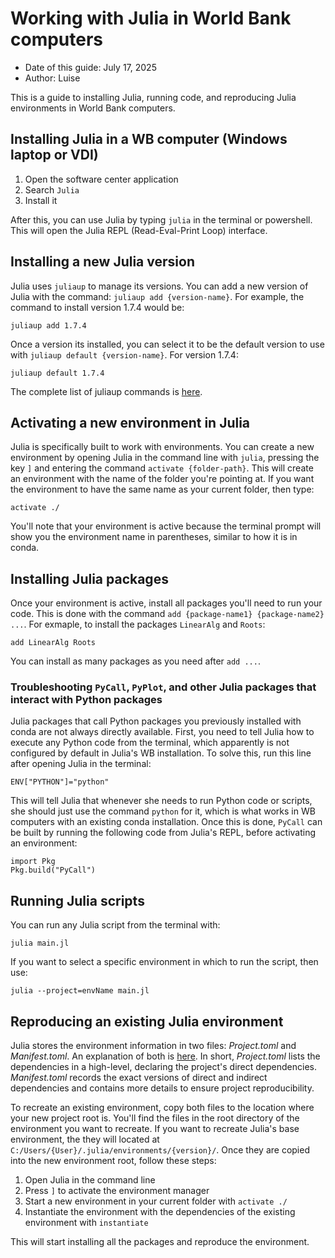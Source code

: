 # Working with Julia in World Bank computers

- Date of this guide: July 17, 2025
- Author: Luise

This is a guide to installing Julia, running code, and reproducing Julia environments in World Bank computers.

## Installing Julia in a WB computer (Windows laptop or VDI)

1. Open the software center application
1. Search `Julia`
1. Install it

After this, you can use Julia by typing `julia` in the terminal or powershell. This will open the Julia REPL (Read-Eval-Print Loop) interface.

## Installing a new Julia version

Julia uses `juliaup` to manage its versions. You can add a new version of Julia with the command: `juliaup add {version-name}`. For example, the command to install version 1.7.4 would be:

```{shell}
juliaup add 1.7.4
```

Once a version its installed, you can select it to be the default version to use with `juliaup default {version-name}`. For version 1.7.4:

```{shell}
juliaup default 1.7.4
```

The complete list of juliaup commands is [here](https://github.com/JuliaLang/juliaup).

## Activating a new environment in Julia

Julia is specifically built to work with environments. You can create a new environment by opening Julia in the command line with `julia`, pressing the key `]` and entering the command `activate {folder-path}`. This will create an environment with the name of the folder you're pointing at. If you want the environment to have the same name as your current folder, then type:

```{julia}
activate ./
```

You'll note that your environment is active because the terminal prompt will show you the environment name in parentheses, similar to how it is in conda.

## Installing Julia packages

Once your environment is active, install all packages you'll need to run your code. This is done with the command `add {package-name1} {package-name2} ...`. For exmaple, to install the packages `LinearAlg` and `Roots`:

```{julia}
add LinearAlg Roots
```

You can install as many packages as you need after `add ...`.

### Troubleshooting `PyCall`, `PyPlot`, and other Julia packages that interact with Python packages

Julia packages that call Python packages you previously installed with conda are not always directly available. First, you need to tell Julia how to execute any Python code from the terminal, which apparently is not configured by default in Julia's WB installation. To solve this, run this line after opening Julia in the terminal:

```{julia}
ENV["PYTHON"]="python"
```

This will tell Julia that whenever she needs to run Python code or scripts, she should just use the command `python` for it, which is what works in WB computers with an existing conda installation. Once this is done, `PyCall` can be built by running the following code from Julia's REPL, before activating an environment:

```{julia}
import Pkg
Pkg.build("PyCall")
```

## Running Julia scripts

You can run any Julia script from the terminal with:

```{julia}
julia main.jl
```

If you want to select a specific environment in which to run the script, then use:

```{julia}
julia --project=envName main.jl
```

## Reproducing an existing Julia environment

Julia stores the environment information in two files: *Project.toml* and *Manifest.toml*. An explanation of both is [here](https://julialang.github.io/Pkg.jl/v1/toml-files/). In short, *Project.toml* lists the dependencies in a high-level, declaring the project's direct dependencies. *Manifest.toml* records the exact versions of direct and indirect dependencies and contains more details to ensure project reproducibility.

To recreate an existing environment, copy both files to the location where your new project root is. You'll find the files in the root directory of the environment you want to recreate. If you want to recreate Julia's base environment, the they will located at `C:/Users/{User}/.julia/environments/{version}/`. Once they are copied into the new environment root, follow these steps:

1. Open Julia in the command line
1. Press `]` to activate the environment manager
1. Start a new environment in your current folder with `activate ./`
1. Instantiate the environment with the dependencies of the existing environment with `instantiate`

This will start installing all the packages and reproduce the environment.
